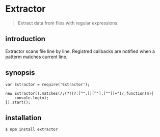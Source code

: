 Extractor
=========

> Extract data from files with regular expressions.

introduction
------------
Extractor scans file line by line. Registred callbacks are notified when a patterm matches current line.

synopsis
--------

    var Extractor = require('Extractor');

    new Extractor().matches(/;(?!(?:[^",]|[^"],[^"])+")/,function(m){
        console.log(m);
    }).start();
    
installation
------------

    $ npm install extractor

